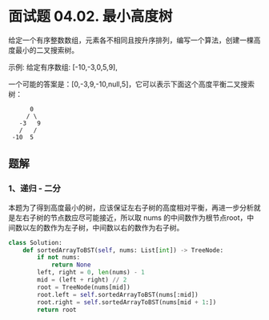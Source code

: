 # 面试题 04.02. 最小高度树

给定一个有序整数数组，元素各不相同且按升序排列，编写一个算法，创建一棵高度最小的二叉搜索树。

示例:
给定有序数组: [-10,-3,0,5,9],

一个可能的答案是：[0,-3,9,-10,null,5]，它可以表示下面这个高度平衡二叉搜索树：

          0 
         / \ 
       -3   9 
       /   / 
     -10  5 

## 题解

### 1、递归 - 二分

本题为了得到高度最小的树，应该保证左右子树的高度相对平衡，再进一步分析就是左右子树的节点数应尽可能接近，所以取 nums 的中间数作为根节点root，中间数以左的数作为左子树，中间数以右的数作为右子树。

```python
class Solution:
    def sortedArrayToBST(self, nums: List[int]) -> TreeNode:
        if not nums:
            return None
        left, right = 0, len(nums) - 1
        mid = (left + right) // 2
        root = TreeNode(nums[mid])
        root.left = self.sortedArrayToBST(nums[:mid])
        root.right = self.sortedArrayToBST(nums[mid + 1:])
        return root
```

